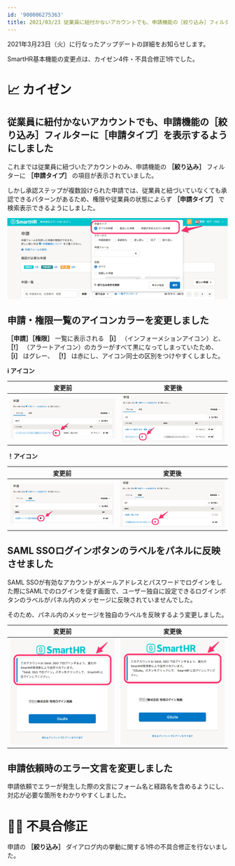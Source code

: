 ```yaml
---
id: '900006275363'
title: 2021/03/23 従業員に紐付かないアカウントでも、申請機能の［絞り込み］フィルターに［申請タイプ］を表示するようにしました 他4件
---
```

2021年3月23日（火）に行なったアップデートの詳細をお知らせします。

SmartHR基本機能の変更点は、カイゼン4件・不具合修正1件でした。

# 📈 カイゼン

## 従業員に紐付かないアカウントでも、申請機能の［絞り込み］フィルターに［申請タイプ］を表示するようにしました

これまでは従業員に紐づいたアカウントのみ、申請機能の **［絞り込み］** フィルターに **［申請タイプ］** の項目が表示されていました。

しかし承認ステップが複数設けられた申請では、従業員と紐づいていなくても承認できるパターンがあるため、権限や従業員の状態によらず **［申請タイプ］** で検索表示できるようにしました。

![__________2021-03-24_9_17_04.png](./__________2021-03-24_9_17_04.png)

## 申請・権限一覧のアイコンカラーを変更しました

 **［申請］［権限］** 一覧に表示される  **［i］** （インフォーメションアイコン）と、 **［!］** （アラートアイコン）のカラーがすべて黒になってしまっていたため、 **［i］** はグレー、 **［!］** は赤にし、アイコン同士の区別をつけやすくしました。

**i アイコン**

| 変更前 | 変更後 |
| --- | --- |
| ![111762850-d016ac80-88e4-11eb-8033-13a793565b5a.png](./111762850-d016ac80-88e4-11eb-8033-13a793565b5a.png) | ![111762819-c8570800-88e4-11eb-8026-10b03ec04f3b.png](./111762819-c8570800-88e4-11eb-8026-10b03ec04f3b.png) |

**！アイコン**

| 変更前 | 変更後 |
| --- | --- |
| ![111762953-f0df0200-88e4-11eb-8fc8-8871d5fac3eb.png](./111762953-f0df0200-88e4-11eb-8fc8-8871d5fac3eb.png) | ![111762924-e7559a00-88e4-11eb-9628-93a7292f9ac0-2.png](./111762924-e7559a00-88e4-11eb-9628-93a7292f9ac0-2.png) |

## SAML SSOログインボタンのラベルをパネルに反映させました

SAML SSOが有効なアカウントがメールアドレスとパスワードでログインをした際にSAMLでのログインを促す画面で、ユーザー独自に設定できるログインボタンのラベルがパネル内のメッセージに反映されていませんでした。

そのため、パネル内のメッセージを独自のラベルを反映するよう変更しました。

| 変更前 | 変更後 |
| --- | --- |
| ![111579182-e7786b80-87f8-11eb-9023-d59c4d9f7f98-2.png](./111579182-e7786b80-87f8-11eb-9023-d59c4d9f7f98-2.png) | ![111579113-c0ba3500-87f8-11eb-942b-625ab842c71a-2.png](./111579113-c0ba3500-87f8-11eb-942b-625ab842c71a-2.png) |

## 申請依頼時のエラー文言を変更しました

申請依頼でエラーが発生した際の文言にフォーム名と経路名を含めるようにし、対応が必要な箇所をわかりやすくしました。

# 👨‍⚕️ 不具合修正

申請の **［絞り込み］** ダイアログ内の挙動に関する1件の不具合修正を行ないました。
